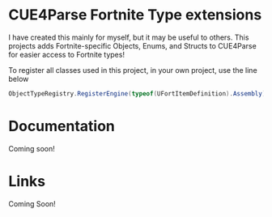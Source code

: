 # CUE4Parse Fortnite Type extensions

I have created this mainly for myself, but it may be useful to others. This projects adds Fortnite-specific Objects,
Enums, and Structs to CUE4Parse for easier access to Fortnite types!

To register all classes used in this project, in your own project, use the line below

```c#
ObjectTypeRegistry.RegisterEngine(typeof(UFortItemDefinition).Assembly);
```

# Documentation

Coming soon!

# Links

Coming Soon!